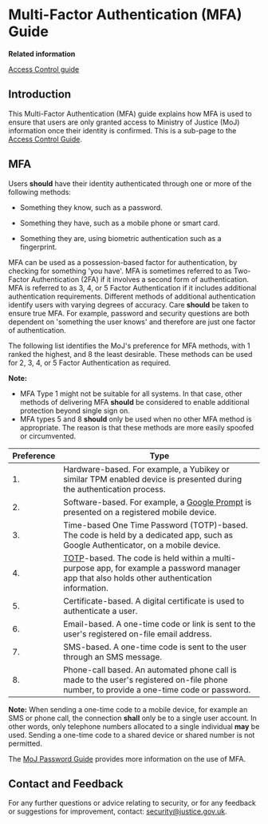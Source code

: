 # Multi-Factor Authentication \(MFA\) Guide

**Related information**  


[Access Control guide](access-control-guide.md)

## Introduction

This Multi-Factor Authentication \(MFA\) guide explains how MFA is used to ensure that users are only granted access to Ministry of Justice \(MoJ\) information once their identity is confirmed. This is a sub-page to the [Access Control Guide](access-control-guide.md).

## MFA

Users **should** have their identity authenticated through one or more of the following methods:

-   Something they know, such as a password.

-   Something they have, such as a mobile phone or smart card.

-   Something they are, using biometric authentication such as a fingerprint.


MFA can be used as a possession-based factor for authentication, by checking for something 'you have'. MFA is sometimes referred to as Two-Factor Authentication \(2FA\) if it involves a second form of authentication. MFA is referred to as 3, 4, or 5 Factor Authentication if it includes additional authentication requirements. Different methods of additional authentication identify users with varying degrees of accuracy. Care **should** be taken to ensure true MFA. For example, password and security questions are both dependent on 'something the user knows' and therefore are just one factor of authentication.

The following list identifies the MoJ's preference for MFA methods, with 1 ranked the highest, and 8 the least desirable. These methods can be used for 2, 3, 4, or 5 Factor Authentication as required.

**Note:**

-   MFA Type 1 might not be suitable for all systems. In that case, other methods of delivering MFA **should** be considered to enable additional protection beyond single sign on.
-   MFA types 5 and 8 **should** only be used when no other MFA method is appropriate. The reason is that these methods are more easily spoofed or circumvented.

|Preference|Type|
|----------|----|
|1.|Hardware-based. For example, a Yubikey or similar TPM enabled device is presented during the authentication process.|
|2.|Software-based. For example, a [Google Prompt](https://support.google.com/accounts/answer/6361026?co=GENIE.Platform%3DAndroid&hl=en) is presented on a registered mobile device.|
|3.|Time-based One Time Password \(TOTP\)-based. The code is held by a dedicated app, such as Google Authenticator, on a mobile device.|
|4.|[TOTP](https://en.wikipedia.org/wiki/Time-based_One-time_Password_algorithm)-based. The code is held within a multi-purpose app, for example a password manager app that also holds other authentication information.|
|5.|Certificate-based. A digital certificate is used to authenticate a user.|
|6.|Email-based. A one-time code or link is sent to the user's registered on-file email address.|
|7.|SMS-based. A one-time code is sent to the user through an SMS message.|
|8.|Phone-call based. An automated phone call is made to the user's registered on-file phone number, to provide a one-time code or password.|

**Note:** When sending a one-time code to a mobile device, for example an SMS or phone call, the connection **shall** only be to a single user account. In other words, only telephone numbers allocated to a single individual **may** be used. Sending a one-time code to a shared device or shared number is not permitted.

The [MoJ Password Guide](passwords.md) provides more information on the use of MFA.

## Contact and Feedback

For any further questions or advice relating to security, or for any feedback or suggestions for improvement, contact: [security@justice.gov.uk](mailto:security@justice.gov.uk).

